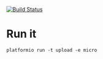 [![Build Status](https://travis-ci.org/xseignard/morse.svg?branch=master)](https://travis-ci.org/xseignard/morse)

# Run it

`platformio run -t upload -e micro`
